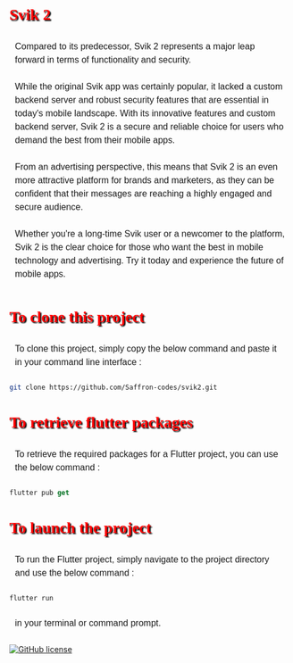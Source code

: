 <h1 style="color: red; text-shadow: 2px 2px 2px #000000;font-family: Times New Roman;">Svik 2</h1>

<p style=" font-size: 16px;font-family: Arial, sans-serif; line-height: 1.5; padding: 10px;">Compared to its predecessor, Svik 2 represents a major leap forward in terms of functionality and security.<br><br>
While the original Svik app was certainly popular, it lacked a custom backend server and robust security features that are essential in today's mobile landscape. With its innovative features and custom backend server, Svik 2 is a secure and reliable choice for users who demand the best from their mobile apps.
<br><br>
From an advertising perspective, this means that Svik 2 is an even more attractive platform for brands and marketers, as they can be confident that their messages are reaching a highly engaged and secure audience.
<br><br>
Whether you're a long-time Svik user or a newcomer to the platform, Svik 2 is the clear choice for those who want the best in mobile technology and advertising. Try it today and experience the future of mobile apps.</p>



<h1 style="color: red; text-shadow: 2px 2px 2px #000000;font-family: Times New Roman;">To clone this project</h1>

<p style=" font-size: 16px;font-family: Arial, sans-serif; line-height: 1.5; padding: 10px;">To clone this project, simply copy the below command and paste it in your command line interface : </p>

```bash
git clone https://github.com/Saffron-codes/svik2.git
```

<h1 style="color: red; text-shadow: 2px 2px 2px #000000;font-family: Times New Roman;">To retrieve flutter packages</h1>

<p style=" font-size: 16px;font-family: Arial, sans-serif; line-height: 1.5; padding: 10px;">To retrieve the required packages for a Flutter project, you can use the below command :</p>

```dart
flutter pub get
```

<h1 style="color: red; text-shadow: 2px 2px 2px #000000;font-family: Times New Roman;">To launch the project</h1>

<p style=" font-size: 16px;font-family: Arial, sans-serif; line-height: 1.5; padding: 10px;">To run the Flutter project, simply navigate to the project directory and use the below command : </p>

```dart
flutter run
```

<p style=" font-size: 16px;font-family: Arial, sans-serif; line-height: 1.5; padding: 10px;">in your terminal or command prompt.</p>

[![GitHub license](https://img.shields.io/cirrus/github/Saffron-codes/svik2/readme?color=bisque&label=flutter%20run&logo=lol&logoColor=red)](https://github.com/Saffron-codes/svik2/blob/mreadme/LICENSE)

